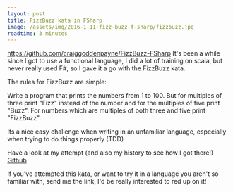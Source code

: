 ```yaml
---
layout: post
title: FizzBuzz kata in FSharp
image: /assets/img/2016-1-11-fizz-buzz-f-sharp/fizzbuzz.jpg
readtime: 3 minutes
---
```


https://github.com/craiggoddenpayne/FizzBuzz-FSharp
It's been a while since I got to use a functional language, I did a lot of training on scala, but never really used F#, so I gave it a go with the FizzBuzz kata.


The rules for FizzBuzz are simple:


Write a program that prints the numbers from 1 to 100. But for multiples of three print "Fizz" instead of the number and for the multiples of five print "Buzz". For numbers which are multiples of both three and five print "FizzBuzz".


Its a nice easy challenge when writing in an unfamiliar language, especially when trying to do things properly (TDD)


Have a look at my attempt (and also my history to see how I got there!)
[Github](https://github.com/craiggoddenpayne/FizzBuzz-FSharp)

If you've attempted this kata, or want to try it in a language you aren't so familiar with, send me the link, I'd be really interested to red up on it!







